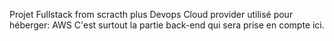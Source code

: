 Projet Fullstack from scracth
plus Devops
Cloud provider utilisé pour héberger: AWS
C'est surtout la partie back-end qui sera prise en compte ici.

